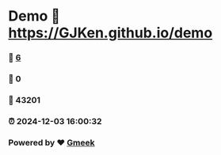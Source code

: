 # Demo :link: https://GJKen.github.io/demo 
### :page_facing_up: [6](https://GJKen.github.io/demo/tag.html) 
### :speech_balloon: 0 
### :hibiscus: 43201 
### :alarm_clock: 2024-12-03 16:00:32 
### Powered by :heart: [Gmeek](https://github.com/Meekdai/Gmeek)
